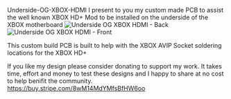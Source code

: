Underside-OG-XBOX-HDMI
I present to you my custom made PCB to assist the well known XBOX HD+ Mod to be installed on the underside of the XBOX motherboard
![Underside OG XBOX HDMI - Back](https://github.com/user-attachments/assets/7938f0d2-da8e-4c11-b89d-030dc61ff715)
![Underside OG XBOX HDMI - Front](https://github.com/user-attachments/assets/1d2ca5c4-2bc0-4d3a-8aa3-9c523f0c87ef)


This custom build PCB is built to help with the XBOX AVIP Socket soldering locations for the XBOX HD+

If you like my design please consider donating to support my work. It takes time, effort and money to test these designs and I happy to share at no cost to help benifit the community.
https://buy.stripe.com/8wM14MdYMfsBfHW6oo
